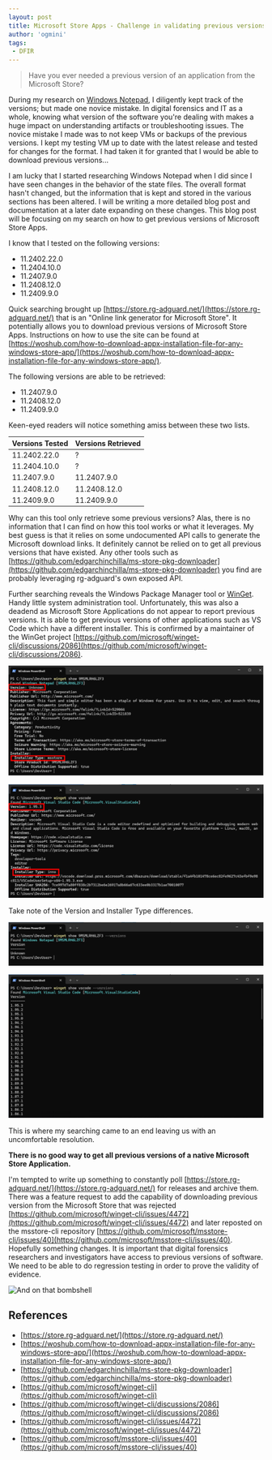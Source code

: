 ```yaml
---
layout: post
title: Microsoft Store Apps - Challenge in validating previous versions
author: 'ogmini'
tags:
 - DFIR
---
```


> Have you ever needed a previous version of an application from the Microsoft Store?

During my research on [Windows Notepad](https://github.com/ogmini/Notepad-State-Library), I diligently kept track of the versions; but made one novice mistake. In digital forensics and IT as a whole, knowing what version of the software you're dealing with makes a huge impact on understanding artifacts or troubleshooting issues. The novice mistake I made was to not keep VMs or backups of the previous versions. I kept my testing VM up to date with the latest release and tested for changes for the format. I had taken it for granted that I would be able to download previous versions...

I am lucky that I started researching Windows Notepad when I did since I have seen changes in the behavior of the state files. The overall format hasn't changed, but the information that is kept and stored in the various sections has been altered. I will be writing a more detailed blog post and documentation at a later date expanding on these changes. This blog post will be focusing on my search on how to get previous versions of Microsoft Store Apps.

I know that I tested on the following versions:

- 11.2402.22.0
- 11.2404.10.0
- 11.2407.9.0
- 11.2408.12.0
- 11.2409.9.0

Quick searching brought up [https://store.rg-adguard.net/](https://store.rg-adguard.net/) that is an "Online link generator for Microsoft Store". It potentially allows you to download previous versions of Microsoft Store Apps. Instructions on how to use the site can be found at [https://woshub.com/how-to-download-appx-installation-file-for-any-windows-store-app/](https://woshub.com/how-to-download-appx-installation-file-for-any-windows-store-app/).

The following versions are able to be retrieved:

- 11.2407.9.0
- 11.2408.12.0
- 11.2409.9.0

Keen-eyed readers will notice something amiss between these two lists.

| Versions Tested | Versions Retrieved |
| --------------- | ------------------ |
| 11.2402.22.0 | ? |
| 11.2404.10.0 | ? |
| 11.2407.9.0 | 11.2407.9.0 |
| 11.2408.12.0 | 11.2408.12.0 |
| 11.2409.9.0 | 11.2409.9.0 |

Why can this tool only retrieve some previous versions? Alas, there is no information that I can find on how this tool works or what it leverages. My best guess is that it relies on some undocumented API calls to generate the Microsoft download links. It definitely cannot be relied on to get all previous versions that have existed. Any other tools such as [https://github.com/edgarchinchilla/ms-store-pkg-downloader](https://github.com/edgarchinchilla/ms-store-pkg-downloader) you find are probably leveraging rg-adguard's own exposed API.

Further searching reveals the Windows Package Manager tool or [WinGet](https://github.com/microsoft/winget-cli). Handy little system administration tool. Unfortunately, this was also a deadend as Microsoft Store Applications do not appear to report previous versions. It is able to get previous versions of other applications such as VS Code which have a different installer. This is confirmed by a maintainer of the WinGet project [https://github.com/microsoft/winget-cli/discussions/2086](https://github.com/microsoft/winget-cli/discussions/2086).

![WinGet Information for Windows Notepad](/images/msstore/WindowsNotepad-1.png)

![WinGet Information for VS Code](/images/msstore/VSCode-1.png)

Take note of the Version and Installer Type differences.

![WinGet Information for Windows Notepad - Versions](/images/msstore/WindowsNotepad-2.png)

![WinGet Information for VS Code - Versions](/images/msstore/VSCode-2.png)

This is where my searching came to an end leaving us with an uncomfortable resolution.

__There is no good way to get all previous versions of a native Microsoft Store Application.__

I'm tempted to write up something to constantly poll [https://store.rg-adguard.net/](https://store.rg-adguard.net/) for releases and archive them. There was a feature request to add the capability of downloading previous version from the Microsoft Store that was rejected [https://github.com/microsoft/winget-cli/issues/4472](https://github.com/microsoft/winget-cli/issues/4472) and later reposted on the msstore-cli repository [https://github.com/microsoft/msstore-cli/issues/40](https://github.com/microsoft/msstore-cli/issues/40). Hopefully something changes. It is important that digital forensics researchers and investigators have access to previous versions of software. We need to be able to do regression testing in order to prove the validity of evidence.

![And on that bombshell](https://media1.tenor.com/m/lDojqc8WeegAAAAd/bombshell-clarkson.gif)

## References

- [https://store.rg-adguard.net/](https://store.rg-adguard.net/)
- [https://woshub.com/how-to-download-appx-installation-file-for-any-windows-store-app/](https://woshub.com/how-to-download-appx-installation-file-for-any-windows-store-app/)
- [https://github.com/edgarchinchilla/ms-store-pkg-downloader](https://github.com/edgarchinchilla/ms-store-pkg-downloader)
- [https://github.com/microsoft/winget-cli](https://github.com/microsoft/winget-cli)
- [https://github.com/microsoft/winget-cli/discussions/2086](https://github.com/microsoft/winget-cli/discussions/2086)
- [https://github.com/microsoft/winget-cli/issues/4472](https://github.com/microsoft/winget-cli/issues/4472)
- [https://github.com/microsoft/msstore-cli/issues/40](https://github.com/microsoft/msstore-cli/issues/40)
